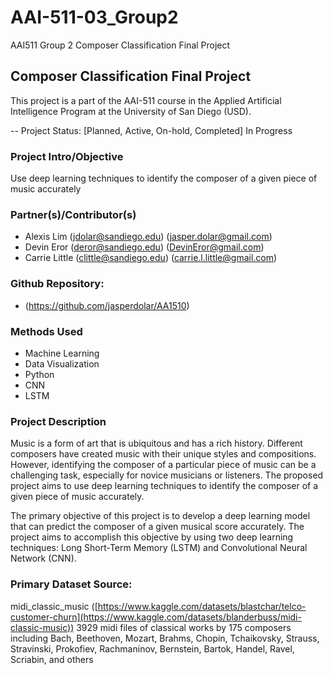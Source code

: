 # AAI-511-03_Group2
AAI511 Group 2 Composer Classification Final Project

## Composer Classification Final Project

This project is a part of the AAI-511 course in the Applied Artificial Intelligence Program at the University of San Diego (USD). 

-- Project Status: [Planned, Active, On-hold, Completed]
In Progress

### Project Intro/Objective

Use deep learning techniques to identify the composer of a given piece of music accurately


### Partner(s)/Contributor(s)  
* Alexis Lim (jdolar@sandiego.edu) (jasper.dolar@gmail.com)
* Devin Eror (deror@sandiego.edu) (DevinEror@gmail.com)
* Carrie Little (clittle@sandiego.edu) (carrie.l.little@gmail.com)

### Github Repository: 
*	(https://github.com/jasperdolar/AA1510)


### Methods Used

*	Machine Learning
*	Data Visualization
*	Python
* CNN
*	LSTM 

### Project Description

Music is a form of art that is ubiquitous and has a rich history. Different composers have created music with their unique styles and compositions. However, identifying the composer of a particular piece of music can be a challenging task, especially for novice musicians or listeners. The proposed project aims to use deep learning techniques to identify the composer of a given piece of music accurately.

The primary objective of this project is to develop a deep learning model that can predict the composer of a given musical score accurately. The project aims to accomplish this objective by using two deep learning techniques: Long Short-Term Memory (LSTM) and Convolutional Neural Network (CNN).

### Primary Dataset Source: 
midi_classic_music
([https://www.kaggle.com/datasets/blastchar/telco-customer-churn](https://www.kaggle.com/datasets/blanderbuss/midi-classic-music))
3929 midi files of classical works by 175 composers including Bach, Beethoven, Mozart, Brahms, Chopin, Tchaikovsky, Strauss, Stravinski, Prokofiev, Rachmaninov, Bernstein, Bartok, Handel, Ravel, Scriabin, and others
